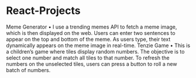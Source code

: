 # React-Projects

 Meme Generator
•	I use a trending memes API to fetch a meme image, which is then displayed on the web. Users can enter two sentences to appear on the top and bottom of the meme. As users type, their text dynamically appears on the meme image in real-time.
Tenzie Game
•	This is a children’s game where tiles display random numbers. The objective is to select one number and match all tiles to that number. To refresh the numbers on the unselected tiles, users can press a button to roll a new batch of numbers.
